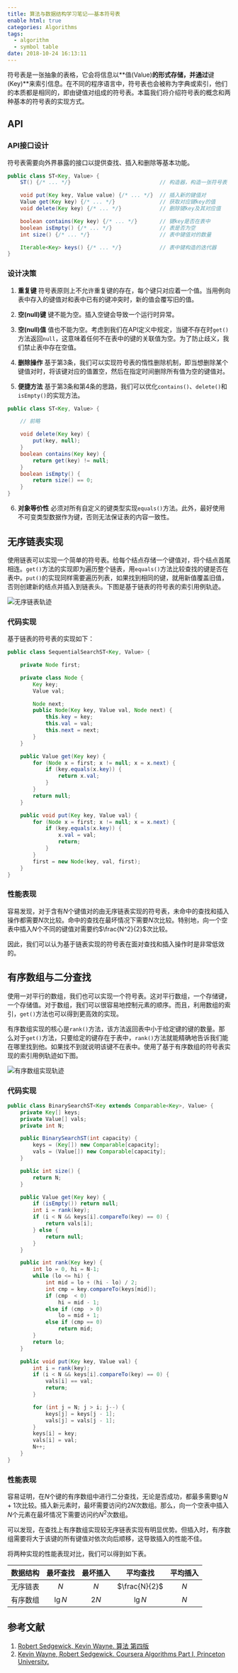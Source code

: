 ```yaml
---
title: 算法与数据结构学习笔记——基本符号表
enable html: true
categories: Algorithms
tags:
  - algorithm
  - symbol table
date: 2018-10-24 16:13:11
---
```


符号表是一张抽象的表格，它会将信息以**值(Value)**的形式存储，并通过**键(Key)**来索引信息。在不同的程序语言中，符号表也会被称为字典或索引，他们的本质都是相同的，即由键值对组成的符号表。本篇我们将介绍符号表的概念和两种基本的符号表的实现方式。

<!-- more -->

## API

### API接口设计

符号表需要向外界暴露的接口以提供查找、插入和删除等基本功能。

```Java
public class ST<Key, Value> {
    ST() {/* ... */}                            // 构造器，构造一张符号表

    void put(Key key, Value value) {/* ... */}  // 插入新的键值对
    Value get(Key key) {/* ... */}              // 获取对应键key的值
    void delete(Key key) {/* ... */}            // 删除键key及其对应值

    boolean contains(Key key) {/* ... */}       // 键key是否在表中
    boolean isEmpty() {/* ... */}               // 表是否为空
    int size() {/* ... */}                      // 表中键值对的数量

    Iterable<Key> keys() {/* ... */}            // 表中键构造的迭代器
}
```

### 设计决策

1. **重复键**
符号表原则上不允许重复键的存在，每个键只对应着一个值。当用例向表中存入的键值对和表中已有的键冲突时，新的值会覆写旧的值。

2. **空(null)键**
键不能为空。插入空键会导致一个运行时异常。

3. **空(null)值**
值也不能为空。考虑到我们在API定义中规定，当键不存在时`get()`方法返回`null`，这意味着任何不在表中的键的关联值为空。为了防止歧义，我们禁止表中存在空值。

4. **删除操作**
基于第3条，我们可以实现符号表的惰性删除机制，即当想删除某个键值对时，将该键对应的值置空，然后在指定时间删除所有值为空的键值对。

5. **便捷方法**
基于第3条和第4条的思路，我们可以优化`contains()`、`delete()`和`isEmpty()`的实现方法。

```Java
public class ST<Key, Value> {

    // 前略

    void delete(Key key) {
        put(key, null);
    }
    boolean contains(Key key) {
        return get(key) != null;
    }
    boolean isEmpty() {
        return size() == 0;
    }
}
```

6. **对象等价性**
必须对所有自定义的键类型实现`equals()`方法。此外，最好使用不可变类型数据作为键，否则无法保证表的内容一致性。

## 无序链表实现

使用链表可以实现一个简单的符号表。给每个结点存储一个键值对，将个结点首尾相连。`get()`方法的实现即为遍历整个链表，用`equals()`方法比较查找的键是否在表中。`put()`的实现同样需要遍历列表，如果找到相同的键，就用新值覆盖旧值，否则创建新的结点并插入到链表头。下图是基于链表的符号表的索引用例轨迹。

![无序链表轨迹](http://images.herculas.cn/image/blog/algorithms/search1/linkedlist.png)

### 代码实现

基于链表的符号表的实现如下：

```Java
public class SequentialSearchST<Key, Value> {

    private Node first;

    private class Node {
        Key key;
        Value val;

        Node next;
        public Node(Key key, Value val, Node next) {
            this.key = key;
            this.val = val;
            this.next = next;
        }
    }

    public Value get(Key key) {
        for (Node x = first; x != null; x = x.next) {
            if (key.equals(x.key)) {
                return x.val;
            }
        }
        return null;
    }

    public void put(Key key, Value val) {
        for (Node x = first; x != null; x = x.next) {
            if (key.equals(x.key)) {
                x.val = val;
                return;
            }
        }
        first = new Node(key, val, first);
    }
}
```

### 性能表现

容易发现，对于含有$N$个键值对的由无序链表实现的符号表，未命中的查找和插入操作都需要$N$次比较。命中的查找在最坏情况下需要$N$次比较。特别地，向一个空表中插入$N$个不同的键值对需要约$\frac{N^2}{2}$次比较。

因此，我们可以认为基于链表实现的符号表在面对查找和插入操作时是非常低效的。

## 有序数组与二分查找

使用一对平行的数组，我们也可以实现一个符号表。这对平行数组，一个存储键，一个存储值。对于数组，我们可以很容易地控制元素的顺序。而且，利用数组的索引，`get()`方法也可以得到更高效的实现。

有序数组实现的核心是`rank()`方法，该方法返回表中小于给定键的键的数量。那么对于`get()`方法，只要给定的键存在于表中，`rank()`方法就能精确地告诉我们能在哪里找到他。如果找不到就说明该键不在表中。使用了基于有序数组的符号表实现的索引用例轨迹如下图。

![有序数组实现轨迹](http://images.herculas.cn/image/blog/algorithms/search1/binarysearch.png)

### 代码实现

```Java
public class BinarySearchST<Key extends Comparable<Key>, Value> {
    private Key[] keys;
    private Value[] vals;
    private int N;

    public BinarySearchST(int capacity) {
        keys = (Key[]) new Comparable[capacity];
        vals = (Value[]) new Comparable[capacity];
    }

    public int size() {
        return N;
    }

    public Value get(Key key) {
        if (isEmpty()) return null;
        int i = rank(key);
        if (i < N && keys[i].compareTo(key) == 0) {
            return vals[i];
        } else {
            return null;
        }
    }

    public int rank(Key key) {
        int lo = 0, hi = N-1;
        while (lo <= hi) {
            int mid = lo + (hi - lo) / 2;
            int cmp = key.compareTo(keys[mid]);
            if (cmp  < 0) 
                hi = mid - 1;
            else if (cmp  > 0)
                lo = mid + 1;
            else if (cmp == 0)
                return mid;
        }
        return lo;
    }

    public void put(Key key, Value val) {
        int i = rank(key);
        if (i < N && keys[i].compareTo(key) == 0) {
            vals[i] == val;
            return;
        }

        for (int j = N; j > i; j--) {
            keys[j] = keys[j - 1];
            vals[j] = vals[j - 1];
        }
        keys[i] = key;
        vals[i] = val;
        N++;
    }
}
```

### 性能表现

容易证明，在$N$个键的有序数组中进行二分查找，无论是否成功，都最多需要$\lg N + 1$次比较。插入新元素时，最坏需要访问约$2N$次数组。那么，向一个空表中插入$N$个元素在最坏情况下需要访问约$N ^ 2$次数组。

可以发现，在查找上有序数组实现较无序链表实现有明显优势。但插入时，有序数组需要将大于该键的所有键值对依次向后顺移，这导致插入的性能不佳。

将两种实现的性能表现对比，我们可以得到如下表。

|数据结构|最坏查找|最坏插入|平均查找|平均插入|
|:-----:|:----:|:-----:|:-----:|:----:|
|无序链表|$N$|$N$|$\frac{N}{2}$|$N$|
|有序数组|$\lg N$|$2N$|$\lg N$|$N$|

## 参考文献

1. [Robert Sedgewick, Kevin Wayne. 算法 第四版](https://book.douban.com/subject/19952400/)
2. [Kevin Wayne,  Robert Sedgewick. Coursera Algorithms Part I, Princeton University.](https://www.coursera.org/learn/algorithms-part1/home/welcome)
